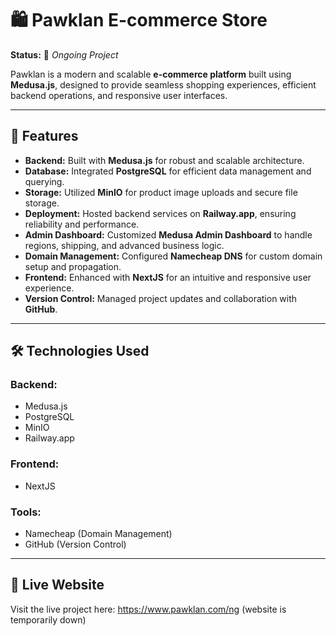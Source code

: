# 🛍️ **Pawklan E-commerce Store**

**Status:** 🚧 *Ongoing Project*  

Pawklan is a modern and scalable **e-commerce platform** built using **Medusa.js**, designed to provide seamless shopping experiences, efficient backend operations, and responsive user interfaces.  

---

## 🚀 **Features**

- **Backend:** Built with **Medusa.js** for robust and scalable architecture.  
- **Database:** Integrated **PostgreSQL** for efficient data management and querying.  
- **Storage:** Utilized **MinIO** for product image uploads and secure file storage.  
- **Deployment:** Hosted backend services on **Railway.app**, ensuring reliability and performance.  
- **Admin Dashboard:** Customized **Medusa Admin Dashboard** to handle regions, shipping, and advanced business logic.  
- **Domain Management:** Configured **Namecheap DNS** for custom domain setup and propagation.  
- **Frontend:** Enhanced with **NextJS** for an intuitive and responsive user experience.  
- **Version Control:** Managed project updates and collaboration with **GitHub**.  

---

## 🛠️ **Technologies Used**

### **Backend:**
- Medusa.js  
- PostgreSQL  
- MinIO  
- Railway.app  

### **Frontend:**
- NextJS 

### **Tools:**
- Namecheap (Domain Management)  
- GitHub (Version Control)  

---

## 📂 **Live Website**

Visit the live project here: https://www.pawklan.com/ng (website is temporarily down)

